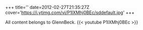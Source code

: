 +++
title=''
date=2012-02-27T21:35:27Z
cover='https://i.ytimg.com/vi/P1lXMhj0BEc/sddefault.jpg'
+++

All content belongs to GlennBeck.
{{< youtube P1lXMhj0BEc >}}
